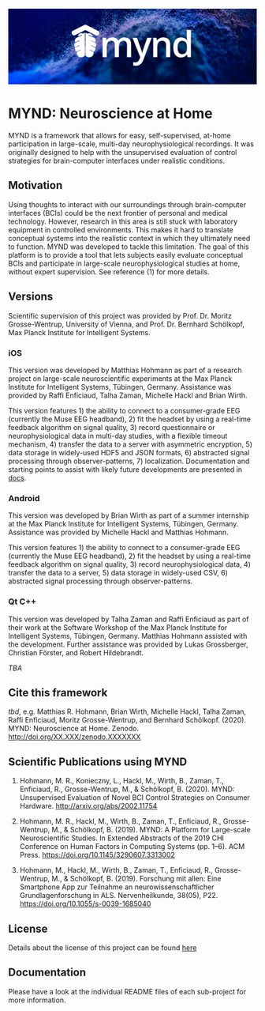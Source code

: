 ![logo](./header.jpg)

# MYND: Neuroscience at Home
MYND is a framework that allows for easy, self-supervised, at-home participation in large-scale, multi-day neurophysiological recordings. It was originally designed to help with the unsupervised evaluation of control strategies for brain-computer interfaces under realistic conditions.

## Motivation
Using thoughts to interact with our surroundings through brain-computer interfaces (BCIs) could be the next frontier of personal and medical technology. However, research in this area is still stuck with laboratory equipment in controlled environments. This makes it hard to translate conceptual systems into the realistic context in which they ultimately need to function. MYND was developed to tackle this limitation. The goal of this platform is to provide a tool that lets subjects easily evaluate conceptual BCIs and participate in large-scale neurophysiological studies at home, without expert supervision. See reference (1) for more details.

## Versions
Scientific supervision of this project was provided by Prof. Dr. Moritz Grosse-Wentrup, University of Vienna, and Prof. Dr. Bernhard Schölkopf, Max Planck Institute for Intelligent Systems.

### iOS
This version was developed by Matthias Hohmann as part of a research project on large-scale neuroscientific experiments at the Max Planck Institute for Intelligent Systems, Tübingen, Germany. Assistance was provided by Raffi Enficiaud, Talha Zaman, Michelle Hackl and Brian Wirth. 

This version features 1) the ability to connect to a consumer-grade EEG (currently the Muse EEG headband), 2) fit the headset by using a real-time feedback algorithm on signal quality, 3) record questionnaire or neurophysiological data in multi-day studies, with a flexible timeout mechanism, 4) transfer the data to a server with asymmetric encryption, 5) data storage in widely-used HDF5 and JSON formats, 6) abstracted signal processing through observer-patterns, 7) localization. Documentation and starting points to assist with likely future developments are presented in [docs](./iOS/docs/index.md).

### Android
This version was developed by Brian Wirth as part of a summer internship at the Max Planck Institute for Intelligent Systems, Tübingen, Germany. Assistance was provided by Michelle Hackl and Matthias Hohmann. 

This version features 1) the ability to connect to a consumer-grade EEG (currently the Muse EEG headband), 2) fit the headset by using a real-time feedback algorithm on signal quality, 3) record neurophysiological data, 4) transfer the data to a server, 5) data storage in widely-used CSV, 6) abstracted signal processing through observer-patterns.

### Qt C++
This version was developed by Talha Zaman and Raffi Enficiaud as part of their work at the Software Workshop of the Max Planck Institute for Intelligent Systems, Tübingen, Germany. Matthias Hohmann assisted with the development. Further assistance was provided by Lukas Grossberger, Christian Förster, and Robert Hildebrandt.

*TBA*

## Cite this framework
*tbd*, e.g. Matthias R. Hohmann, Brian Wirth, Michelle Hackl, Talha Zaman, Raffi Enficiaud, Moritz Grosse-Wentrup, and Bernhard Schölkopf. (2020). MYND: Neuroscience at Home. Zenodo. http://doi.org/XX.XXX/zenodo.XXXXXXX

## Scientific Publications using MYND
1. Hohmann, M. R., Konieczny, L., Hackl, M., Wirth, B., Zaman, T., Enficiaud, R., Grosse-Wentrup, M., & Schölkopf, B. (2020). MYND: Unsupervised Evaluation of Novel BCI Control Strategies on Consumer Hardware. http://arxiv.org/abs/2002.11754

2. Hohmann, M. R., Hackl, M., Wirth, B., Zaman, T., Enficiaud, R., Grosse-Wentrup, M., & Schölkopf, B. (2019). MYND: A Platform for Large-scale Neuroscientific Studies. In Extended Abstracts of the 2019 CHI Conference on Human Factors in Computing Systems (pp. 1–6). ACM Press. https://doi.org/10.1145/3290607.3313002

3. Hohmann, M., Hackl, M., Wirth, B., Zaman, T., Enficiaud, R., Grosse-Wentrup, M., & Schölkopf, B. (2019). Forschung mit allen: Eine Smartphone App zur Teilnahme an neurowissenschaftlicher Grundlagenforschung in ALS. Nervenheilkunde, 38(05), P22. https://doi.org/10.1055/s-0039-1685040

## License
Details about the license of this project can be found [here](./LICENSE.md)

## Documentation
Please have a look at the individual README files of each sub-project for more information.

